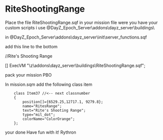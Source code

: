 RiteShootingRange
=================


Place the file RiteShootingRange.sqf in your mission file were you have your custom scripts i use 
@DayZ_Epoch_Server\addons\dayz_server\buildings\

in @DayZ_Epoch_Server\addons\dayz_server\init\server_functions.sqf

add this line to the bottom

//Rite's Shooting Range

[] ExecVM "\z\addons\dayz_server\buildings\RiteShootingRange.sqf";

pack your mission PBO


In mission.sqm add the following class item


	    class Item37 //<-- next classnumber
		{
			position[]={6529.25,12717.1, 9279.8};
			name="RitesRange";
			text="Rite's Shooting Range";
			type="mil_dot";
			colorName="ColorOrange";	
		};

your done
Have fun with it!
Rythron
